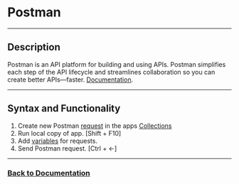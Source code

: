 # Postman

---  

## Description





Postman is an API platform for building and using APIs. Postman simplifies each step of the API lifecycle and streamlines collaboration so you can create better APIs—faster.
[Documentation](https://www.postman.com/product/what-is-postman/).

---

## Syntax and Functionality
1. Create new Postman [request](https://learning.postman.com/docs/getting-started/first-steps/sending-the-first-request/) in the apps [Collections](https://learning.postman.com/docs/collections/using-collections/)
2. Run local copy of app. [Shift + F10]
3. Add [variables](https://learning.postman.com/docs/sending-requestAAAAAAAs/variables/variables/) for requests.
4. Send Postman request. [Ctrl + <-]


___

### [Back to Documentation](../README.md)

